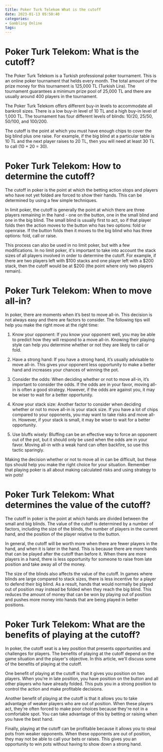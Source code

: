 ```yaml
---
title: Poker Turk Telekom What is the cutoff
date: 2023-01-13 05:50:40
categories:
- Gambling Online
tags:
---
```



#  Poker Turk Telekom: What is the cutoff?

The Poker Turk Telekom is a Turkish professional poker tournament. This is an online poker tournament that helds every month. The total amount of the prize money for this tournament is 125,000 TL (Turkish Lira). The tournament guarantees a minimum prize pool of 25,000 TL and there are usually around 400 players in the tournament.

The Poker Turk Telekom offers different buy-in levels to accommodate all bankroll sizes. There is a low buy-in level of 10 TL and a high buy-in level of 1,000 TL. The tournament has four different levels of blinds: 10/20, 25/50, 50/100, and 100/200.

The cutoff is the point at which you must have enough chips to cover the big blind plus one raise. For example, if the big blind at a particular table is 10 TL and the next player raises to 20 TL, then you will need at least 30 TL to call (10 + 20 = 30).

#  Poker Turk Telekom: How to determine the cutoff?

The cutoff in poker is the point at which the betting action stops and players who have not yet folded are forced to show their hands. This can be determined by using a few simple techniques.

In limit poker, the cutoff is generally the point at which there are three players remaining in the hand - one on the button, one in the small blind and one in the big blind. The small blind is usually first to act, so if that player folds then the action moves to the button who has two options: fold or openraise. If the button folds then it moves to the big blind who has three options: fold, call or raise.

This process can also be used in no limit poker, but with a few modifications. In no limit poker, it's important to take into account the stack sizes of all players involved in order to determine the cutoff. For example, if there are two players left with $100 stacks and one player left with a $200 stack, then the cutoff would be at $200 (the point where only two players remain).

#  Poker Turk Telekom: When to move all-in?

In poker, there are moments when it’s best to move all-in. This decision is not always easy and there are factors to consider. The following tips will help you make the right move at the right time:

1. Know your opponent: If you know your opponent well, you may be able to predict how they will respond to a move all-in. Knowing their playing style can help you determine whether or not they are likely to call or fold.

2. Have a strong hand: If you have a strong hand, it’s usually advisable to move all-in. This gives your opponent less opportunity to make a better hand and increases your chances of winning the pot.

3. Consider the odds: When deciding whether or not to move all-in, it’s important to consider the odds. If the odds are in your favor, moving all-in is often a good strategy. However, if the odds are against you, it may be wiser to wait for a better opportunity.

4. Know your stack size: Another factor to consider when deciding whether or not to move all-in is your stack size. If you have a lot of chips compared to your opponents, you may want to take risks and move all-in. However, if your stack is small, it may be wiser to wait for a better opportunity.

5. Use bluffs wisely: Bluffing can be an effective way to force an opponent out of the pot, but it should only be used when the odds are in your favor. Moving all-in with a weak hand can often backfire, so use this tactic sparingly.

Making the decision whether or not to move all in can be difficult, but these tips should help you make the right choice for your situation. Remember that playing poker is all about making calculated risks and using strategy to win pots!

#  Poker Turk Telekom: What determines the value of the cutoff?

The cutoff in poker is the point at which hands are divided between the small and big blinds. The value of the cutoff is determined by a number of factors, including the size of the blinds, the number of players in the current hand, and the position of the player relative to the button.

In general, the cutoff will be worth more when there are fewer players in the hand, and when it is later in the hand. This is because there are more hands that can be played after the cutoff than before it. When there are more players in a hand, there is less opportunity for someone to raise from late position and take away all of the money.

The size of the blinds also affects the value of the cutoff. In games where blinds are large compared to stack sizes, there is less incentive for a player to defend their big blind. As a result, hands that would normally be played out of position may instead be folded when they reach the big blind. This reduces the amount of money that can be won by playing out of position and pushes more money into hands that are being played in better positions.

#  Poker Turk Telekom: What are the benefits of playing at the cutoff?

In poker, the cutoff seat is a key position that presents opportunities and challenges for players. The benefits of playing at the cutoff depend on the game situation and the player's objective. In this article, we'll discuss some of the benefits of playing at the cutoff.

One benefit of playing at the cutoff is that it gives you position on two players. When you're in late position, you have position on the button and all other players who have already folded. This puts you in a strong position to control the action and make profitable decisions.

Another benefit of playing at the cutoff is that it allows you to take advantage of weaker players who are out of position. When these players act, they're often forced to make poor choices because they're not in a comfortable spot. You can take advantage of this by betting or raising when you have the best hand.

Finally, playing at the cutoff can be profitable because it allows you to steal pots from weaker opponents. When these opponents are out of position, they may not be able to call your bets or raises. This gives you an opportunity to win pots without having to show down a strong hand.